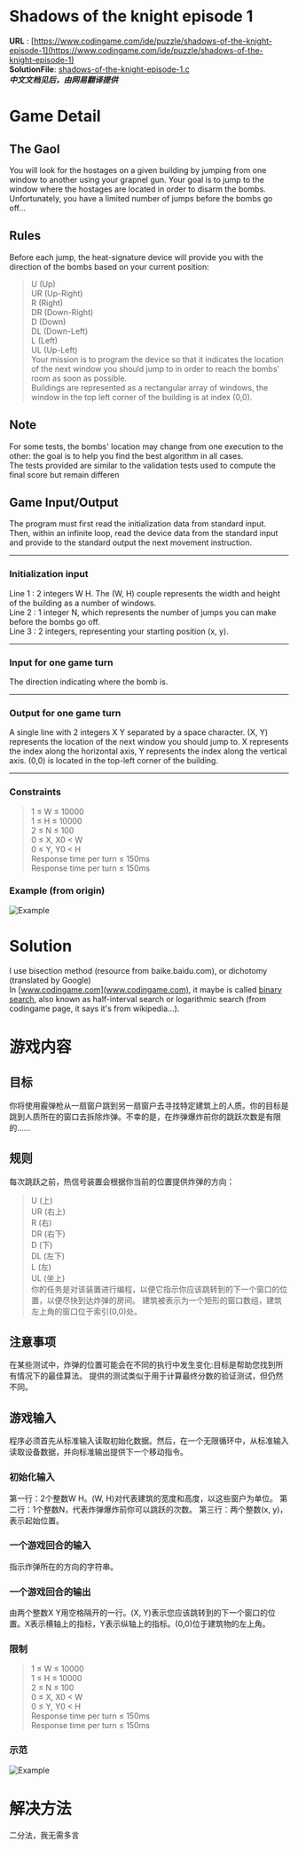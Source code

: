 # Shadows of the knight episode 1
**URL** : [https://www.codingame.com/ide/puzzle/shadows-of-the-knight-episode-1](https://www.codingame.com/ide/puzzle/shadows-of-the-knight-episode-1)  
**SolutionFile**: [shadows-of-the-knight-episode-1.c](./shadows-of-the-knight-episode-1.c)  
***中文文档见后，由网易翻译提供***

# Game Detail
## The Gaol
You will look for the hostages on a given building by jumping from one window to another using your grapnel gun. Your goal is to jump to the window where the hostages are located in order to disarm the bombs. Unfortunately, you have a limited number of jumps before the bombs go off...  
## Rules
Before each jump, the heat-signature device will provide you with the direction of the bombs based on your current position:  
> U (Up)  
> UR (Up-Right)  
> R (Right)  
> DR (Down-Right)   
> D (Down)  
> DL (Down-Left)  
> L (Left)   
> UL (Up-Left)  
Your mission is to program the device so that it indicates the location of the next window you should jump to in order to reach the bombs' room as soon as possible.  
Buildings are represented as a rectangular array of windows, the window in the top left corner of the building is at index (0,0).  
## Note
For some tests, the bombs' location may change from one execution to the other: the goal is to help you find the best algorithm in all cases.  
The tests provided are similar to the validation tests used to compute the final score but remain differen  
## Game Input/Output
The program must first read the initialization data from standard input. Then, within an infinite loop, read the device data from the standard input and provide to the standard output the next movement instruction.  
- - -
### Initialization input
Line 1 : 2 integers W H. The (W, H) couple represents the width and height of the building as a number of windows.  
Line 2 : 1 integer N, which represents the number of jumps you can make before the bombs go off.  
Line 3 : 2 integers, representing your starting position (x, y).  
- - -
### Input for one game turn
The direction indicating where the bomb is.  
- - -
### Output for one game turn
A single line with 2 integers X Y separated by a space character. (X, Y) represents the location of the next window you should jump to. X represents the index along the horizontal axis, Y represents the index along the vertical axis. (0,0) is located in the top-left corner of the building.  
- - -
### Constraints
> 1 ≤ W ≤ 10000  
> 1 ≤ H ≤ 10000   
> 2 ≤ N ≤ 100  
> 0 ≤ X, X0 < W   
> 0 ≤ Y, Y0 < H  
> Response time per turn ≤ 150ms  
> Response time per turn ≤ 150ms  
### Example (from origin)
![Example](https://github.com/jeefies/codingame-solutions/raw/master/puzzle/Shadows-of-the-Knight-Episode-1-example.png)

# Solution
I use bisection method (resource from baike.baidu.com), or dichotomy (translated by Google)  
In [www.codingame.com](www.codingame.com), it maybe is called [binary search](https://www.codingame.com/learn/binary-search), also known as half-interval search or logarithmic search (from codingame page, it says it's from wikipedia...).

# 游戏内容
## 目标
你将使用霰弹枪从一扇窗户跳到另一扇窗户去寻找特定建筑上的人质。你的目标是跳到人质所在的窗口去拆除炸弹。不幸的是，在炸弹爆炸前你的跳跃次数是有限的……
## 规则
每次跳跃之前，热信号装置会根据你当前的位置提供炸弹的方向：
> U (上)  
> UR (右上)  
> R (右)  
> DR (右下)   
> D (下)  
> DL (左下)  
> L (左)   
> UL (坐上)  
你的任务是对该装置进行编程，以便它指示你应该跳转到的下一个窗口的位置，以便尽快到达炸弹的房间。
建筑被表示为一个矩形的窗口数组，建筑左上角的窗口位于索引(0,0)处。
## 注意事项
在某些测试中，炸弹的位置可能会在不同的执行中发生变化:目标是帮助您找到所有情况下的最佳算法。
提供的测试类似于用于计算最终分数的验证测试，但仍然不同。
## 游戏输入
程序必须首先从标准输入读取初始化数据。然后，在一个无限循环中，从标准输入读取设备数据，并向标准输出提供下一个移动指令。
### 初始化输入
第一行：2个整数W H。(W, H)对代表建筑的宽度和高度，以这些窗户为单位。
第二行：1个整数N，代表炸弹爆炸前你可以跳跃的次数。
第三行：两个整数(x, y)，表示起始位置。
### 一个游戏回合的输入
指示炸弹所在的方向的字符串。
### 一个游戏回合的输出
由两个整数X Y用空格隔开的一行。(X, Y)表示您应该跳转到的下一个窗口的位置。X表示横轴上的指标，Y表示纵轴上的指标。(0,0)位于建筑物的左上角。
### 限制
> 1 ≤ W ≤ 10000  
> 1 ≤ H ≤ 10000   
> 2 ≤ N ≤ 100  
> 0 ≤ X, X0 < W  
> 0 ≤ Y, Y0 < H  
> Response time per turn ≤ 150ms  
> Response time per turn ≤ 150ms  
### 示范
![Example](https://gitee.com/jeefy/codingame-solutions/raw/master/puzzle/Shadows-of-the-Knight-Episode-1-example.png)

# 解决方法
二分法，我无需多言
